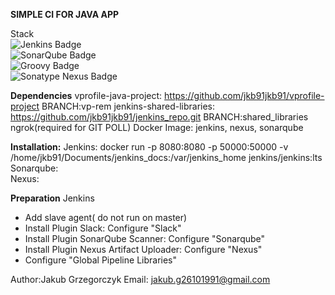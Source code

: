 <b>SIMPLE CI FOR JAVA APP</b>


Stack<br>
![Jenkins Badge](https://camo.githubusercontent.com/f07984f16264bd6a4d8795653c37419551818e8aa338ae7fbf3b21ed057739c5/68747470733a2f2f696d672e736869656c64732e696f2f62616467652f4a656e6b696e732d4432343933393f7374796c653d666f722d7468652d6261646765266c6f676f3d6a656e6b696e73266c6f676f436f6c6f723d7768697465)<br>
![SonarQube Badge](https://camo.githubusercontent.com/b2614595460d3d5bb67e717f65e586365cc243adefaf6cb3c901f51f0b91f4ec/68747470733a2f2f696d672e736869656c64732e696f2f62616467652f536f6e6172517562652d3445394243443f7374796c653d666f722d7468652d6261646765266c6f676f3d736f6e617271756265266c6f676f436f6c6f723d7768697465)<br>
![Groovy Badge](https://img.shields.io/badge/Groovy-%234298B8?style=for-the-badge&logo=groovy&logoColor=white)<br>
![Sonatype Nexus Badge](https://img.shields.io/badge/Sonatype%20Nexus-black?style=for-the-badge&logo=nexus&logoColor=white)<br>

<b>Dependencies</b>
vprofile-java-project:    https://github.com/jkb91jkb91/vprofile-project BRANCH:vp-rem
jenkins-shared-libraries: https://github.com/jkb91jkb91/jenkins_repo.git BRANCH:shared_libraries
ngrok(required for GIT POLL)
Docker Image: jenkins, nexus, sonarqube

<b>Installation:</b>
Jenkins: docker run -p 8080:8080 -p 50000:50000 -v /home/jkb91/Documents/jenkins_docs:/var/jenkins_home jenkins/jenkins:lts <br>
Sonarqube: <br>
Nexus: <br>


<b>Preparation</b>
Jenkins
- Add slave agent( do not run on master)
- Install Plugin Slack:                   Configure "Slack"
- Install Plugin SonarQube Scanner:       Configure "Sonarqube"
- Install Plugin Nexus Artifact Uploader: Configure "Nexus"
- Configure  "Global Pipeline Libraries"


Author:Jakub Grzegorczyk
Email: jakub.g26101991@gmail.com
